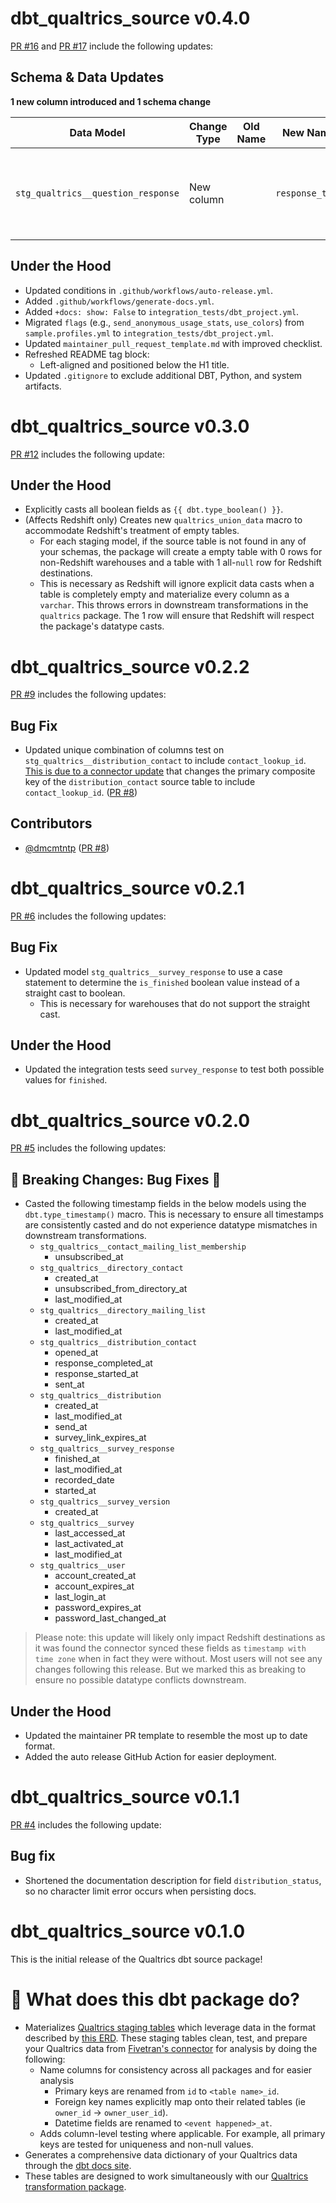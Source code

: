 # dbt_qualtrics_source v0.4.0

[PR #16](https://github.com/fivetran/dbt_qualtrics_source/pull/16) and [PR #17](https://github.com/fivetran/dbt_qualtrics_source/pull/17) include the following updates:

## Schema & Data Updates
**1 new column introduced and 1 schema change**

| Data Model | Change Type | Old Name | New Name | Notes |
| ---------- | ----------- | -------- | -------- | ----- |
| `stg_qualtrics__question_response` | New column |  | `response_text` | Captures the free text response associated with the question. |

## Under the Hood
- Updated conditions in `.github/workflows/auto-release.yml`.
- Added `.github/workflows/generate-docs.yml`.
- Added `+docs: show: False` to `integration_tests/dbt_project.yml`.
- Migrated `flags` (e.g., `send_anonymous_usage_stats`, `use_colors`) from `sample.profiles.yml` to `integration_tests/dbt_project.yml`.
- Updated `maintainer_pull_request_template.md` with improved checklist.
- Refreshed README tag block:
  - Left-aligned and positioned below the H1 title.
- Updated `.gitignore` to exclude additional DBT, Python, and system artifacts.

# dbt_qualtrics_source v0.3.0
[PR #12](https://github.com/fivetran/dbt_qualtrics_source/pull/12) includes the following update:

## Under the Hood
- Explicitly casts all boolean fields as `{{ dbt.type_boolean() }}`.
- (Affects Redshift only) Creates new `qualtrics_union_data` macro to accommodate Redshift's treatment of empty tables.
  - For each staging model, if the source table is not found in any of your schemas, the package will create a empty table with 0 rows for non-Redshift warehouses and a table with 1 all-`null` row for Redshift destinations.
  - This is necessary as Redshift will ignore explicit data casts when a table is completely empty and materialize every column as a `varchar`. This throws errors in downstream transformations in the `qualtrics` package. The 1 row will ensure that Redshift will respect the package's datatype casts.

# dbt_qualtrics_source v0.2.2
[PR #9](https://github.com/fivetran/dbt_qualtrics_source/pull/9) includes the following updates: 

## Bug Fix
- Updated unique combination of columns test on `stg_qualtrics__distribution_contact` to include `contact_lookup_id`. [This is due to a connector update](https://fivetran.com/docs/connectors/applications/qualtrics/changelog#january2024) that changes the primary composite key of the `distribution_contact` source table to include `contact_lookup_id`. ([PR #8](https://github.com/fivetran/dbt_qualtrics_source/pull/8))

## Contributors
- [@dmcmtntp](https://github.com/dmcmtntp) ([PR #8](https://github.com/fivetran/dbt_qualtrics_source/pull/8))

# dbt_qualtrics_source v0.2.1

[PR #6](https://github.com/fivetran/dbt_qualtrics_source/pull/6) includes the following updates: 

## Bug Fix
- Updated model `stg_qualtrics__survey_response` to use a case statement to determine the `is_finished` boolean value instead of a straight cast to boolean. 
    - This is necessary for warehouses that do not support the straight cast.

## Under the Hood
- Updated the integration tests seed `survey_response` to test both possible values for `finished`.

# dbt_qualtrics_source v0.2.0

[PR #5](https://github.com/fivetran/dbt_qualtrics_source/pull/5) includes the following updates: 

## 🚨 Breaking Changes: Bug Fixes 🚨
- Casted the following timestamp fields in the below models using the `dbt.type_timestamp()` macro. This is necessary to ensure all timestamps are consistently casted and do not experience datatype mismatches in downstream transformations.
    - `stg_qualtrics__contact_mailing_list_membership`
        - unsubscribed_at
    - `stg_qualtrics__directory_contact`
        - created_at
        - unsubscribed_from_directory_at
        - last_modified_at
    - `stg_qualtrics__directory_mailing_list`
        - created_at
        - last_modified_at
    - `stg_qualtrics__distribution_contact`
        - opened_at
        - response_completed_at
        - response_started_at
        - sent_at
    - `stg_qualtrics__distribution`
        - created_at
        - last_modified_at
        - send_at
        - survey_link_expires_at
    - `stg_qualtrics__survey_response`
        - finished_at
        - last_modified_at
        - recorded_date
        - started_at
    - `stg_qualtrics__survey_version`
        - created_at
    - `stg_qualtrics__survey`
        - last_accessed_at
        - last_activated_at
        - last_modified_at
    - `stg_qualtrics__user`
        - account_created_at
        - account_expires_at
        - last_login_at
        - password_expires_at
        - password_last_changed_at

> Please note: this update will likely only impact Redshift destinations as it was found the connector synced these fields as `timestamp with time zone` when in fact they were without. Most users will not see any changes following this release. But we marked this as breaking to ensure no possible datatype conflicts downstream.

## Under the Hood
- Updated the maintainer PR template to resemble the most up to date format.
- Added the auto release GitHub Action for easier deployment.

# dbt_qualtrics_source v0.1.1
[PR #4](https://github.com/fivetran/dbt_qualtrics_source/pull/4) includes the following update:
## Bug fix
- Shortened the documentation description for field `distribution_status`, so no character limit error occurs when persisting docs.

# dbt_qualtrics_source v0.1.0
This is the initial release of the Qualtrics dbt source package!

# 📣 What does this dbt package do?
<!--section="qualtrics_source_model"-->
- Materializes [Qualtrics staging tables](https://fivetran.github.io/dbt_qualtrics_source/#!/overview/github_source/models/?g_v=1) which leverage data in the format described by [this ERD](https://fivetran.com/docs/applications/qualtrics/#schemainformation). These staging tables clean, test, and prepare your Qualtrics data from [Fivetran's connector](https://fivetran.com/docs/applications/qualtrics) for analysis by doing the following:
  - Name columns for consistency across all packages and for easier analysis
    - Primary keys are renamed from `id` to `<table name>_id`. 
    - Foreign key names explicitly map onto their related tables (ie `owner_id` -> `owner_user_id`).
    - Datetime fields are renamed to `<event happened>_at`.
  - Adds column-level testing where applicable. For example, all primary keys are tested for uniqueness and non-null values.
- Generates a comprehensive data dictionary of your Qualtrics data through the [dbt docs site](https://fivetran.github.io/dbt_qualtrics_source/).
- These tables are designed to work simultaneously with our [Qualtrics transformation package](https://github.com/fivetran/dbt_qualtrics).
